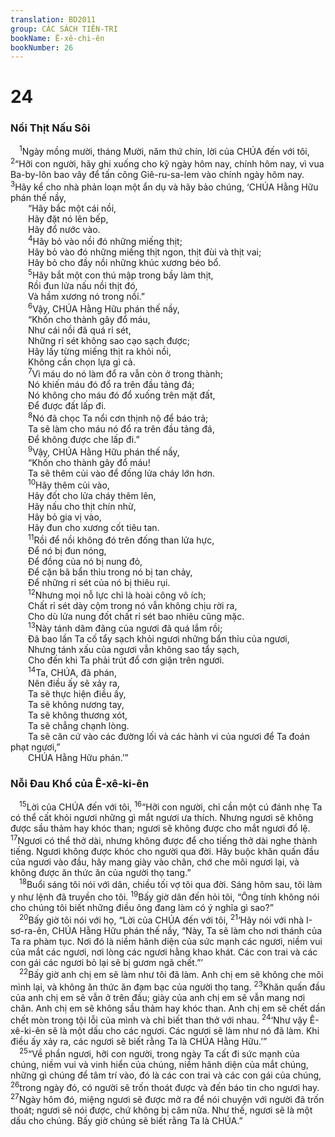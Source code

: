 ```yaml
---
translation: BD2011
group: CÁC SÁCH TIÊN-TRI
bookName: Ê-xê-chi-ên 
bookNumber: 26
---
```


<div class="title"><h1>24</h1><h3>Nồi Thịt Nấu Sôi</h3></div>
<span class="verse exe_24_1"> <sup>1</sup>Ngày mồng mười, tháng Mười, năm thứ chín, lời của CHÚA đến với tôi, </span>
<span class="verse exe_24_2"><sup>2</sup>“Hỡi con người, hãy ghi xuống cho kỹ ngày hôm nay, chính hôm nay, vì vua Ba-by-lôn bao vây để tấn công Giê-ru-sa-lem vào chính ngày hôm nay. </span>
<span class="verse exe_24_3"><sup>3</sup>Hãy kể cho nhà phản loạn một ẩn dụ và hãy bảo chúng, ‘CHÚA Hằng Hữu phán thế nầy,<br/>  “Hãy bắc một cái nồi, <br/>  Hãy đặt nó lên bếp, <br/>  Hãy đổ nước vào.<br/></span>
<span class="verse exe_24_4">  <sup>4</sup>Hãy bỏ vào nồi đó những miếng thịt;<br/>  Hãy bỏ vào đó những miếng thịt ngon, thịt đùi và thịt vai;<br/>  Hãy bỏ cho đầy nồi những khúc xương béo bổ.<br/></span>
<span class="verse exe_24_5">  <sup>5</sup>Hãy bắt một con thú mập trong bầy làm thịt, <br/>  Rồi đun lửa nấu nồi thịt đó, <br/>  Và hầm xương nó trong nồi.”<br/></span>
<span class="verse exe_24_6">  <sup>6</sup>Vậy, CHÚA Hằng Hữu phán thế nầy,<br/>  “Khốn cho thành gây đổ máu, <br/>  Như cái nồi đã quá rỉ sét, <br/>  Những rỉ sét không sao cạo sạch được;<br/>  Hãy lấy từng miếng thịt ra khỏi nồi, <br/>  Không cần chọn lựa gì cả.<br/></span>
<span class="verse exe_24_7">  <sup>7</sup>Vì máu do nó làm đổ ra vẫn còn ở trong thành;<br/>  Nó khiến máu đó đổ ra trên đầu tảng đá;<br/>  Nó không cho máu đó đổ xuống trên mặt đất, <br/>  Ðể được đất lấp đi.<br/></span>
<span class="verse exe_24_8">  <sup>8</sup>Nó đã chọc Ta nổi cơn thịnh nộ để báo trả;<br/>  Ta sẽ làm cho máu nó đổ ra trên đầu tảng đá, <br/>  Ðể không được che lấp đi.”<br/></span>
<span class="verse exe_24_9">  <sup>9</sup>Vậy, CHÚA Hằng Hữu phán thế nầy, <br/>  “Khốn cho thành gây đổ máu!<br/>  Ta sẽ thêm củi vào để đống lửa cháy lớn hơn.<br/></span>
<span class="verse exe_24_10">  <sup>10</sup>Hãy thêm củi vào, <br/>  Hãy đốt cho lửa cháy thêm lên, <br/>  Hãy nấu cho thịt chín nhừ, <br/>  Hãy bỏ gia vị vào, <br/>  Hãy đun cho xương cốt tiêu tan.<br/></span>
<span class="verse exe_24_11">  <sup>11</sup>Rồi để nồi không đó trên đống than lửa hực, <br/>  Ðể nó bị đun nóng, <br/>  Ðể đồng của nó bị nung đỏ, <br/>  Ðể cặn bã bẩn thỉu trong nó bị tan chảy, <br/>  Ðể những rỉ sét của nó bị thiêu rụi.<br/></span>
<span class="verse exe_24_12">  <sup>12</sup>Nhưng mọi nỗ lực chỉ là hoài công vô ích;<br/>  Chất rỉ sét dày cộm trong nó vẫn không chịu rời ra, <br/>  Cho dù lửa nung đốt chất rỉ sét bao nhiêu cũng mặc.<br/></span>
<span class="verse exe_24_13">  <sup>13</sup>Này tánh dâm đãng của ngươi đã quá lắm rồi;<br/>  Ðã bao lần Ta cố tẩy sạch khỏi ngươi những bẩn thỉu của ngươi, <br/>  Nhưng tánh xấu của ngươi vẫn không sao tẩy sạch, <br/>  Cho đến khi Ta phải trút đổ cơn giận trên ngươi.<br/></span>
<span class="verse exe_24_14">  <sup>14</sup>Ta, CHÚA, đã phán, <br/>  Nên điều ấy sẽ xảy ra, <br/>  Ta sẽ thực hiện điều ấy, <br/>  Ta sẽ không nương tay, <br/>  Ta sẽ không thương xót, <br/>  Ta sẽ chẳng chạnh lòng.<br/>  Ta sẽ căn cứ vào các đường lối và các hành vi của ngươi để Ta đoán phạt ngươi,”<br/>  CHÚA Hằng Hữu phán.’”<br/></span>
<div class="title"><h3>Nỗi Ðau Khổ của Ê-xê-ki-ên</h3></div>
<span class="verse exe_24_15"> <sup>15</sup>Lời của CHÚA đến với tôi, </span>
<span class="verse exe_24_16"><sup>16</sup>“Hỡi con người, chỉ cần một cú đánh nhẹ Ta có thể cất khỏi ngươi những gì mắt ngươi ưa thích. Nhưng ngươi sẽ không được sầu thảm hay khóc than; ngươi sẽ không được cho mắt ngươi đổ lệ. </span>
<span class="verse exe_24_17"><sup>17</sup>Ngươi có thể thở dài, nhưng không được để cho tiếng thở dài nghe thành tiếng. Ngươi không được khóc cho người qua đời. Hãy buộc khăn quấn đầu của ngươi vào đầu, hãy mang giày vào chân, chớ che môi ngươi lại, và không được ăn thức ăn của người thọ tang.”<br/></span>
<span class="verse exe_24_18"> <sup>18</sup>Buổi sáng tôi nói với dân, chiều tối vợ tôi qua đời. Sáng hôm sau, tôi làm y như lệnh đã truyền cho tôi. </span>
<span class="verse exe_24_19"><sup>19</sup>Bấy giờ dân đến hỏi tôi, “Ông tính không nói cho chúng tôi biết những điều ông đang làm có ý nghĩa gì sao?”<br/></span>
<span class="verse exe_24_20"> <sup>20</sup>Bấy giờ tôi nói với họ, “Lời của CHÚA đến với tôi, </span>
<span class="verse exe_24_21"><sup>21</sup>‘Hãy nói với nhà I-sơ-ra-ên, CHÚA Hằng Hữu phán thế nầy, “Này, Ta sẽ làm cho nơi thánh của Ta ra phàm tục. Nơi đó là niềm hãnh diện của sức mạnh các ngươi, niềm vui của mắt các ngươi, nơi lòng các ngươi hằng khao khát. Các con trai và các con gái các ngươi bỏ lại sẽ bị gươm ngã chết.”’<br/></span>
<span class="verse exe_24_22"> <sup>22</sup>Bấy giờ anh chị em sẽ làm như tôi đã làm. Anh chị em sẽ không che môi mình lại, và không ăn thức ăn đạm bạc của người thọ tang. </span>
<span class="verse exe_24_23"><sup>23</sup>Khăn quấn đầu của anh chị em sẽ vẫn ở trên đầu; giày của anh chị em sẽ vẫn mang nơi chân. Anh chị em sẽ không sầu thảm hay khóc than. Anh chị em sẽ chết dần chết mòn trong tội lỗi của mình và chỉ biết than thở với nhau. </span>
<span class="verse exe_24_24"><sup>24</sup>‘Như vậy Ê-xê-ki-ên sẽ là một dấu cho các ngươi. Các ngươi sẽ làm như nó đã làm. Khi điều ấy xảy ra, các ngươi sẽ biết rằng Ta là CHÚA Hằng Hữu.’”<br/></span>
<span class="verse exe_24_25"> <sup>25</sup>“Về phần ngươi, hỡi con người, trong ngày Ta cất đi sức mạnh của chúng, niềm vui và vinh hiển của chúng, niềm hãnh diện của mắt chúng, những gì chúng để tâm trí vào, đó là các con trai và các con gái của chúng, </span>
<span class="verse exe_24_26"><sup>26</sup>trong ngày đó, có người sẽ trốn thoát được và đến báo tin cho ngươi hay. </span>
<span class="verse exe_24_27"><sup>27</sup>Ngày hôm đó, miệng ngươi sẽ được mở ra để nói chuyện với người đã trốn thoát; ngươi sẽ nói được, chứ không bị câm nữa. Như thế, ngươi sẽ là một dấu cho chúng. Bấy giờ chúng sẽ biết rằng Ta là CHÚA.”<br/></span>
